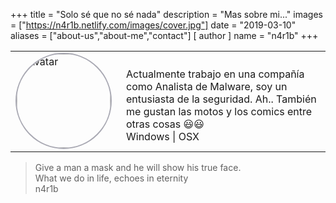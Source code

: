 +++
title = "Solo sé que no sé nada"
description = "Mas sobre mi..."
images = ["https://n4r1b.netlify.com/images/cover.jpg"]
date = "2019-03-10"
aliases = ["about-us","about-me","contact"]
[ author ]
  name = "n4r1b"
+++

<table border="0">
 <tr>
    <td><img src="/images/avatar.jpg" style="border: 2px solid #a9a9b3; width:150px; border-radius: 50%" alt="Avatar"></td>
    <td style="width: 450px;padding-left: 15px;padding-top: 15px;">
        Actualmente trabajo en una compañía como Analista de Malware, soy un entusiasta de la seguridad. Ah.. También me gustan las motos y los comics entre otras cosas 😃😃<br/>
        Windows | OSX
    </td>
 </tr>
</table>

> Give a man a mask and he will show his true face.<br/> What we do in life, echoes in eternity<br/>n4r1b
